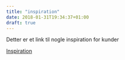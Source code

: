 ```yaml
---
title: "inspiration"
date: 2018-01-31T19:34:37+01:00
draft: true
---
```


Detter er et link til nogle inspiration for kunder 


[Inspiration](https://www.google.dk/search?q=hair+inspiration&dcr=0&source=lnms&tbm=isch&sa=X&ved=0ahUKEwjZptDyvoLZAhXC3SwKHcmrDbsQ_AUICigB&biw=1280&bih=635)

